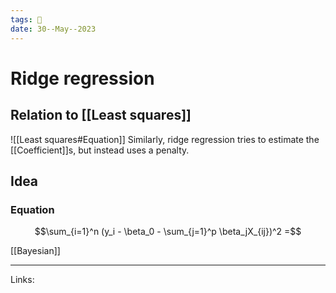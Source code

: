 ```yaml
---
tags: 🌱
date: 30--May--2023
---
```


# Ridge regression
## Relation to [[Least squares]]
![[Least squares#Equation]]
Similarly, ridge regression tries to estimate the [[Coefficient]]s, but instead uses a penalty.
## Idea
### Equation
$$\sum_{i=1}^n (y_i - \beta_0 - \sum_{j=1}^p \beta_jX_{ij})^2 =$$

[[Bayesian]]

---
Links: 